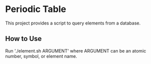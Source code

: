 # Periodic Table
This project provides a script to query elements from a database.
## How to Use
Run './element.sh ARGUMENT' where ARGUMENT can be an atomic number, symbol, or element name.

